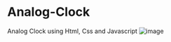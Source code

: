 # Analog-Clock
Analog Clock using Html, Css and Javascript
![image](https://user-images.githubusercontent.com/56251404/143671762-13b440b9-846c-4f7f-938e-4e99f8608e65.png)
